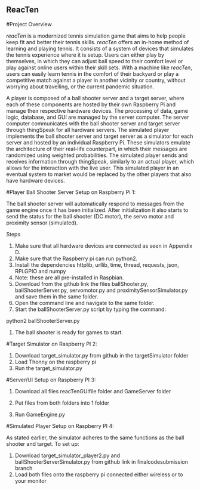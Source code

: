 ## ReacTen

#Project Overview

_reacTen_ is a modernized tennis simulation game that aims to help people keep fit and better their tennis skills. _reacTen_ offers an in-home method of learning and playing tennis. It consists of a system of devices that simulates the tennis experience where it is setup. Users can either play by themselves, in which they can adjust ball speed to their comfort level or play against online users within their skill sets. With a machine like _reacTen_, users can easily learn tennis in the comfort of their backyard or play a competitive match against a player in another vicinity or country, without worrying about travelling, or the current pandemic situation.

A player is composed of a ball shooter server and a target server, where each of these components are hosted by their own Raspberry Pi and manage their respective hardware devices. The processing of data, game logic, database, and GUI are managed by the server computer. The server computer communicates with the ball shooter server and target server through thingSpeak for all hardware servers. The simulated player implements the ball shooter server and target server as a simulator for each server and hosted by an individual Raspberry Pi. These simulators emulate the architecture of their real-life counterpart, in which their messages are randomized using weighted probabilities. The simulated player sends and receives information through thingSpeak, similarly to an actual player, which allows for the interaction with the live user. This simulated player in an eventual system to market would be replaced by the other players that also have hardware devices.

#Player Ball Shooter Server Setup on Raspberry Pi 1:

The ball shooter server will automatically respond to messages from the game engine once it has been initialized. After initialization it also starts to send the status for the ball shooter (DC motor), the servo motor and proximity sensor (simulated).

Steps

1. Make sure that all hardware devices are connected as seen in Appendix D.
2. Make sure that the Raspberry pi can run python2.
3. Install the dependencies httplib, urllib, time, thread, requests, json, RPi.GPIO and numpy
  1. Note: these are all pre-installed in Raspbian.
4. Download from the github link the files ballShooter.py, ballShooterServer.py, servomotor.py and proximitySensorSimulator.py and save them in the same folder.
5. Open the command line and navigate to the same folder.
6. Start the ballShooterServer.py script by typing the command:

python2 ballShooterServer.py

1. The ball shooter is ready for games to start.

#Target Simulator on Raspberry PI 2:

1. Download target\_simulator.py from github in the targetSimulator folder
2. Load Thonny on the raspberry pi
3. Run the target\_simulator.py

#Server/UI Setup on Raspberry PI 3:

1. Download all files reacTenGUIfile folder and GameServer folder

1. Put files from both folders into 1 folder
2. Run GameEngine.py

#Simulated Player Setup on Raspberry PI 4:

As stated earlier, the simulator adheres to the same functions as the ball shooter and target. To set up:

1. Download target\_simulator\_player2.py and ballShooterServerSimulator.py from github link in finalcodesubmission branch
2. Load both files onto the raspberry pi connected either wireless or to your monitor
